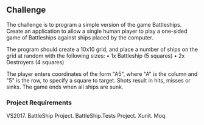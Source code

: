﻿## Challenge
The challenge is to program a simple version of the game Battleships. 
Create an application to allow a single human player to play a one-sided game of Battleships against ships placed by the computer.

The program should create a 10x10 grid, and place a number of ships on the grid at random with the following sizes: 
• 1x Battleship (5 squares) 
• 2x Destroyers (4 squares) 

The player enters coordinates of the form "A5", where "A" is the column and "5" is the row, to specify a square to target. 
Shots result in hits, misses or sinks. The game ends when all ships are sunk.

### Project Requirements
VS2017.
BattleShip Project.
BattleShip.Tests Project.
Xunit.
Moq.
